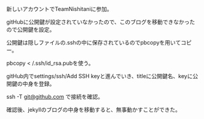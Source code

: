 新しいアカウントでTeamNishitaniに参加。

gitHubに公開鍵が設定されていなかったので、このブログを移動できなかったので公開鍵を設定。

公開鍵は隠しファイルの.sshの中に保存されているのでpbcopyを用いてコピー。

pbcopy < /.ssh/id_rsa.pubを使う。

gitHub内でsettings/ssh/Add SSH keyと進んでいき、titleに公開鍵名、keyに公開鍵の中身を登録。

ssh -T git@github.com で接続を確認。

確認後、jekyllのブログの中身を移動すると、無事動かすことができた。